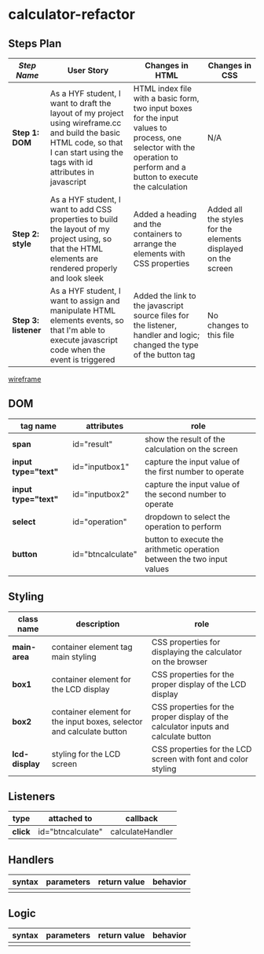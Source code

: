 # calculator-refactor

## Steps Plan


| _Step Name_ | User Story | Changes in HTML | Changes in CSS |
| --- | --- | --- | --- |
| __Step 1: DOM__ | As a HYF student, I want to draft the layout of my project using wireframe.cc and build the basic HTML code, so that I can start using the tags with id attributes in javascript | HTML index file with a basic form, two input boxes for the input values to process, one selector with the operation to perform and a button to execute the calculation | N/A |
| __Step 2: style__ | As a HYF student, I want to add CSS properties to build the layout of my project using, so that the HTML elements are rendered properly and look sleek | Added a heading and the containers to arrange the elements with CSS properties | Added all the styles for the elements displayed on the screen |
| __Step 3: listener__ | As a HYF student, I want to assign and manipulate HTML elements events, so that I'm able to execute javascript code when the event is triggered | Added the link to the javascript source files for the listener, handler and logic; changed the type of the button tag | No changes to this file |

[wireframe](https://wireframe.cc/vtW61U)

## DOM

| tag name | attributes | role |
| --- | --- | --- |
| __span__ | id="result" | show the result of the calculation on the screen |
| __input type="text"__ | id="inputbox1" | capture the input value of the first number to operate |
| __input type="text"__ | id="inputbox2" | capture the input value of the second number to operate |
| __select__ | id="operation" | dropdown to select the operation to perform |
| __button__ | id="btncalculate" | button to execute the arithmetic operation between the two input values |

## Styling

| class name | description | role |
| --- | --- | --- |
| __main-area__ | container element tag main styling | CSS properties for displaying the calculator on the browser |
| __box1__ | container element for the LCD display | CSS properties for the proper display of the LCD display |
| __box2__ | container element for the input boxes, selector and calculate button | CSS properties for the proper display of the calculator inputs and calculate button |
| __lcd-display__ | styling for the LCD screen | CSS properties for the LCD screen with font and color styling |

## Listeners

| type | attached to | callback |
| --- | --- | --- |
| __click__ | id="btncalculate" | calculateHandler |

## Handlers

| syntax | parameters | return value | behavior |
| --- | --- | --- | --- |
| | | | |

## Logic

| syntax | parameters | return value | behavior |
| --- | --- | --- | --- |
| | | | |
